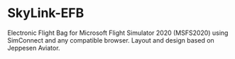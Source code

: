 # SkyLink-EFB
Electronic Flight Bag for Microsoft Flight Simulator 2020 (MSFS2020) using SimConnect and any compatible browser. Layout and design based on Jeppesen Aviator.
